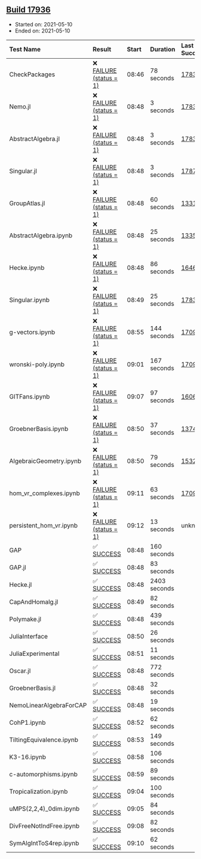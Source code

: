 ## [Build 17936](https://oscarci.mathematik.uni-kl.de/job/oscar/17936/)

* Started on: 2021-05-10
* Ended on: 2021-05-10

| Test Name    | Result | Start | Duration | Last Success | First Failure |
|:-------------|:-------|:------|:---------|:-------------|:--------------|
| CheckPackages | ❌ [FAILURE (status = 1)](https://oscarci.mathematik.uni-kl.de/job/oscar/17936/artifact/logs/build-17936/CheckPackages.log) | 08:46 | 78 seconds | [17832](https://oscarci.mathematik.uni-kl.de/job/oscar/17832/) | [17833](https://oscarci.mathematik.uni-kl.de/job/oscar/17833/) |
| Nemo.jl | ❌ [FAILURE (status = 1)](https://oscarci.mathematik.uni-kl.de/job/oscar/17936/artifact/logs/build-17936/Nemo.jl.log) | 08:48 | 3 seconds | [17835](https://oscarci.mathematik.uni-kl.de/job/oscar/17835/) | [17836](https://oscarci.mathematik.uni-kl.de/job/oscar/17836/) |
| AbstractAlgebra.jl | ❌ [FAILURE (status = 1)](https://oscarci.mathematik.uni-kl.de/job/oscar/17936/artifact/logs/build-17936/AbstractAlgebra.jl.log) | 08:48 | 3 seconds | [17831](https://oscarci.mathematik.uni-kl.de/job/oscar/17831/) | [17832](https://oscarci.mathematik.uni-kl.de/job/oscar/17832/) |
| Singular.jl | ❌ [FAILURE (status = 1)](https://oscarci.mathematik.uni-kl.de/job/oscar/17936/artifact/logs/build-17936/Singular.jl.log) | 08:48 | 3 seconds | [17871](https://oscarci.mathematik.uni-kl.de/job/oscar/17871/) | [17872](https://oscarci.mathematik.uni-kl.de/job/oscar/17872/) |
| GroupAtlas.jl | ❌ [FAILURE (status = 1)](https://oscarci.mathematik.uni-kl.de/job/oscar/17936/artifact/logs/build-17936/GroupAtlas.jl.log) | 08:48 | 60 seconds | [13311](https://oscarci.mathematik.uni-kl.de/job/oscar/13311/) | [13312](https://oscarci.mathematik.uni-kl.de/job/oscar/13312/) |
| AbstractAlgebra.ipynb | ❌ [FAILURE (status = 1)](https://oscarci.mathematik.uni-kl.de/job/oscar/17936/artifact/logs/build-17936/AbstractAlgebra.ipynb.log) | 08:48 | 25 seconds | [13355](https://oscarci.mathematik.uni-kl.de/job/oscar/13355/) | [13356](https://oscarci.mathematik.uni-kl.de/job/oscar/13356/) |
| Hecke.ipynb | ❌ [FAILURE (status = 1)](https://oscarci.mathematik.uni-kl.de/job/oscar/17936/artifact/logs/build-17936/Hecke.ipynb.log) | 08:48 | 86 seconds | [16463](https://oscarci.mathematik.uni-kl.de/job/oscar/16463/) | [16464](https://oscarci.mathematik.uni-kl.de/job/oscar/16464/) |
| Singular.ipynb | ❌ [FAILURE (status = 1)](https://oscarci.mathematik.uni-kl.de/job/oscar/17936/artifact/logs/build-17936/Singular.ipynb.log) | 08:49 | 25 seconds | [17835](https://oscarci.mathematik.uni-kl.de/job/oscar/17835/) | [17836](https://oscarci.mathematik.uni-kl.de/job/oscar/17836/) |
| g-vectors.ipynb | ❌ [FAILURE (status = 1)](https://oscarci.mathematik.uni-kl.de/job/oscar/17936/artifact/logs/build-17936/g-vectors.ipynb.log) | 08:55 | 144 seconds | [17099](https://oscarci.mathematik.uni-kl.de/job/oscar/17099/) | [17100](https://oscarci.mathematik.uni-kl.de/job/oscar/17100/) |
| wronski-poly.ipynb | ❌ [FAILURE (status = 1)](https://oscarci.mathematik.uni-kl.de/job/oscar/17936/artifact/logs/build-17936/wronski-poly.ipynb.log) | 09:01 | 167 seconds | [17098](https://oscarci.mathematik.uni-kl.de/job/oscar/17098/) | [17099](https://oscarci.mathematik.uni-kl.de/job/oscar/17099/) |
| GITFans.ipynb | ❌ [FAILURE (status = 1)](https://oscarci.mathematik.uni-kl.de/job/oscar/17936/artifact/logs/build-17936/GITFans.ipynb.log) | 09:07 | 97 seconds | [16068](https://oscarci.mathematik.uni-kl.de/job/oscar/16068/) | [16069](https://oscarci.mathematik.uni-kl.de/job/oscar/16069/) |
| GroebnerBasis.ipynb | ❌ [FAILURE (status = 1)](https://oscarci.mathematik.uni-kl.de/job/oscar/17936/artifact/logs/build-17936/GroebnerBasis.ipynb.log) | 08:50 | 37 seconds | [13748](https://oscarci.mathematik.uni-kl.de/job/oscar/13748/) | [13749](https://oscarci.mathematik.uni-kl.de/job/oscar/13749/) |
| AlgebraicGeometry.ipynb | ❌ [FAILURE (status = 1)](https://oscarci.mathematik.uni-kl.de/job/oscar/17936/artifact/logs/build-17936/AlgebraicGeometry.ipynb.log) | 08:50 | 79 seconds | [15322](https://oscarci.mathematik.uni-kl.de/job/oscar/15322/) | [15323](https://oscarci.mathematik.uni-kl.de/job/oscar/15323/) |
| hom_vr_complexes.ipynb | ❌ [FAILURE (status = 1)](https://oscarci.mathematik.uni-kl.de/job/oscar/17936/artifact/logs/build-17936/hom_vr_complexes.ipynb.log) | 09:11 | 63 seconds | [17099](https://oscarci.mathematik.uni-kl.de/job/oscar/17099/) | [17100](https://oscarci.mathematik.uni-kl.de/job/oscar/17100/) |
| persistent_hom_vr.ipynb | ❌ [FAILURE (status = 1)](https://oscarci.mathematik.uni-kl.de/job/oscar/17936/artifact/logs/build-17936/persistent_hom_vr.ipynb.log) | 09:12 | 13 seconds | unknown | unknown |
| GAP | ✅ [SUCCESS](https://oscarci.mathematik.uni-kl.de/job/oscar/17936/artifact/logs/build-17936/GAP.log) | 08:48 | 160 seconds |  |  |
| GAP.jl | ✅ [SUCCESS](https://oscarci.mathematik.uni-kl.de/job/oscar/17936/artifact/logs/build-17936/GAP.jl.log) | 08:48 | 83 seconds |  |  |
| Hecke.jl | ✅ [SUCCESS](https://oscarci.mathematik.uni-kl.de/job/oscar/17936/artifact/logs/build-17936/Hecke.jl.log) | 08:48 | 2403 seconds |  |  |
| CapAndHomalg.jl | ✅ [SUCCESS](https://oscarci.mathematik.uni-kl.de/job/oscar/17936/artifact/logs/build-17936/CapAndHomalg.jl.log) | 08:49 | 82 seconds |  |  |
| Polymake.jl | ✅ [SUCCESS](https://oscarci.mathematik.uni-kl.de/job/oscar/17936/artifact/logs/build-17936/Polymake.jl.log) | 08:48 | 439 seconds |  |  |
| JuliaInterface | ✅ [SUCCESS](https://oscarci.mathematik.uni-kl.de/job/oscar/17936/artifact/logs/build-17936/JuliaInterface.log) | 08:50 | 26 seconds |  |  |
| JuliaExperimental | ✅ [SUCCESS](https://oscarci.mathematik.uni-kl.de/job/oscar/17936/artifact/logs/build-17936/JuliaExperimental.log) | 08:51 | 11 seconds |  |  |
| Oscar.jl | ✅ [SUCCESS](https://oscarci.mathematik.uni-kl.de/job/oscar/17936/artifact/logs/build-17936/Oscar.jl.log) | 08:48 | 772 seconds |  |  |
| GroebnerBasis.jl | ✅ [SUCCESS](https://oscarci.mathematik.uni-kl.de/job/oscar/17936/artifact/logs/build-17936/GroebnerBasis.jl.log) | 08:48 | 32 seconds |  |  |
| NemoLinearAlgebraForCAP | ✅ [SUCCESS](https://oscarci.mathematik.uni-kl.de/job/oscar/17936/artifact/logs/build-17936/NemoLinearAlgebraForCAP.log) | 08:48 | 19 seconds |  |  |
| CohP1.ipynb | ✅ [SUCCESS](https://oscarci.mathematik.uni-kl.de/job/oscar/17936/artifact/logs/build-17936/CohP1.ipynb.log) | 08:52 | 62 seconds |  |  |
| TiltingEquivalence.ipynb | ✅ [SUCCESS](https://oscarci.mathematik.uni-kl.de/job/oscar/17936/artifact/logs/build-17936/TiltingEquivalence.ipynb.log) | 08:53 | 149 seconds |  |  |
| K3-16.ipynb | ✅ [SUCCESS](https://oscarci.mathematik.uni-kl.de/job/oscar/17936/artifact/logs/build-17936/K3-16.ipynb.log) | 08:58 | 106 seconds |  |  |
| c-automorphisms.ipynb | ✅ [SUCCESS](https://oscarci.mathematik.uni-kl.de/job/oscar/17936/artifact/logs/build-17936/c-automorphisms.ipynb.log) | 08:59 | 89 seconds |  |  |
| Tropicalization.ipynb | ✅ [SUCCESS](https://oscarci.mathematik.uni-kl.de/job/oscar/17936/artifact/logs/build-17936/Tropicalization.ipynb.log) | 09:04 | 100 seconds |  |  |
| uMPS(2,2,4)_0dim.ipynb | ✅ [SUCCESS](https://oscarci.mathematik.uni-kl.de/job/oscar/17936/artifact/logs/build-17936/uMPS-2-2-4-_0dim.ipynb.log) | 09:05 | 84 seconds |  |  |
| DivFreeNotIndFree.ipynb | ✅ [SUCCESS](https://oscarci.mathematik.uni-kl.de/job/oscar/17936/artifact/logs/build-17936/DivFreeNotIndFree.ipynb.log) | 09:08 | 82 seconds |  |  |
| SymAlgIntToS4rep.ipynb | ✅ [SUCCESS](https://oscarci.mathematik.uni-kl.de/job/oscar/17936/artifact/logs/build-17936/SymAlgIntToS4rep.ipynb.log) | 09:10 | 62 seconds |  |  |
